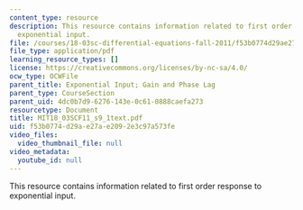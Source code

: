 ```yaml
---
content_type: resource
description: This resource contains information related to first order response to
  exponential input.
file: /courses/18-03sc-differential-equations-fall-2011/f53b0774d29ae27ae2092e3c97a573fe_MIT18_03SCF11_s9_1text.pdf
file_type: application/pdf
learning_resource_types: []
license: https://creativecommons.org/licenses/by-nc-sa/4.0/
ocw_type: OCWFile
parent_title: Exponential Input; Gain and Phase Lag
parent_type: CourseSection
parent_uid: 4dc0b7d9-6276-143e-0c61-0888caefa273
resourcetype: Document
title: MIT18_03SCF11_s9_1text.pdf
uid: f53b0774-d29a-e27a-e209-2e3c97a573fe
video_files:
  video_thumbnail_file: null
video_metadata:
  youtube_id: null
---
```

This resource contains information related to first order response to exponential input.